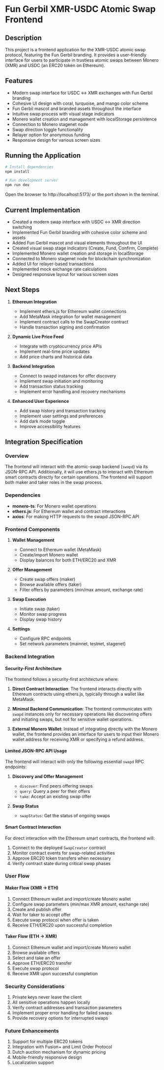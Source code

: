 # Fun Gerbil XMR-USDC Atomic Swap Frontend

## Description

This project is a frontend application for the XMR-USDC atomic swap protocol, featuring the Fun Gerbil branding. It provides a user-friendly interface for users to participate in trustless atomic swaps between Monero (XMR) and USDC (an ERC20 token on Ethereum).

## Features

- Modern swap interface for USDC ↔ XMR exchanges with Fun Gerbil branding
- Cohesive UI design with coral, turquoise, and mango color scheme
- Fun Gerbil mascot and branded assets throughout the interface
- Intuitive swap process with visual stage indicators
- Monero wallet creation and management with localStorage persistence
- Connection to Monero stagenet node
- Swap direction toggle functionality
- Relayer option for anonymous funding
- Responsive design for various screen sizes

## Running the Application

```bash
# Install dependencies
npm install

# Run development server
npm run dev
```

Open the browser to http://localhost:5173/ or the port shown in the terminal.

## Current Implementation

- Created a modern swap interface with USDC ↔ XMR direction switching
- Implemented Fun Gerbil branding with cohesive color scheme and assets
- Added Fun Gerbil mascot and visual elements throughout the UI
- Created visual swap stage indicators (Create, Fund, Confirm, Complete)
- Implemented Monero wallet creation and storage in localStorage
- Connected to Monero stagenet node for blockchain synchronization
- Added UI for relayer-based transactions
- Implemented mock exchange rate calculations
- Designed responsive layout for various screen sizes

## Next Steps

1. **Ethereum Integration**
   - Implement ethers.js for Ethereum wallet connections
   - Add MetaMask integration for wallet management
   - Implement contract calls to the SwapCreator contract
   - Handle transaction signing and confirmation

2. **Dynamic Live Price Feed**
   - Integrate with cryptocurrency price APIs
   - Implement real-time price updates
   - Add price charts and historical data

3. **Backend Integration**
   - Connect to swapd instances for offer discovery
   - Implement swap initiation and monitoring
   - Add transaction status tracking
   - Implement error handling and recovery mechanisms

4. **Enhanced User Experience**
   - Add swap history and transaction tracking
   - Implement user settings and preferences
   - Add dark mode toggle
   - Improve accessibility features

## Integration Specification

### Overview

The frontend will interact with the atomic-swap backend (`swapd`) via its JSON-RPC API. Additionally, it will use ethers.js to interact with Ethereum smart contracts directly for certain operations. The frontend will support both maker and taker roles in the swap process.

### Dependencies

- **monero-ts**: For Monero wallet operations
- **ethers.js**: For Ethereum wallet and contract interactions
- **axios**: For making HTTP requests to the swapd JSON-RPC API

### Frontend Components

1. **Wallet Management**
   - Connect to Ethereum wallet (MetaMask)
   - Create/import Monero wallet
   - Display balances for both ETH/ERC20 and XMR

2. **Offer Management**
   - Create swap offers (maker)
   - Browse available offers (taker)
   - Filter offers by parameters (min/max amount, exchange rate)

3. **Swap Execution**
   - Initiate swap (taker)
   - Monitor swap progress
   - Display swap history

4. **Settings**
   - Configure RPC endpoints
   - Set network parameters (mainnet, testnet, stagenet)

### Backend Integration

#### Security-First Architecture

The frontend follows a security-first architecture where:

1. **Direct Contract Interaction**: The frontend interacts directly with Ethereum contracts using ethers.js, typically through a wallet like MetaMask.

2. **Minimal Backend Communication**: The frontend communicates with `swapd` instances only for necessary operations like discovering offers and initiating swaps, but not for sensitive wallet operations.

3. **External Monero Wallet**: Instead of integrating directly with the Monero wallet, the frontend provides an interface for users to input their Monero wallet address for receiving XMR or specifying a refund address.

#### Limited JSON-RPC API Usage

The frontend will interact with only the following essential `swapd` RPC endpoints:

1. **Discovery and Offer Management**
   - `discover`: Find peers offering swaps
   - `query`: Query a peer for their offers
   - `take`: Accept an existing swap offer

2. **Swap Status**
   - `swapStatus`: Get the status of ongoing swaps

#### Smart Contract Interaction

For direct interaction with the Ethereum smart contracts, the frontend will:

1. Connect to the deployed `SwapCreator` contract
2. Monitor contract events for swap-related activities
3. Approve ERC20 token transfers when necessary
4. Verify contract state during critical swap phases

### User Flow

#### Maker Flow (XMR → ETH)

1. Connect Ethereum wallet and import/create Monero wallet
2. Configure swap parameters (min/max XMR amount, exchange rate)
3. Create and publish offer
4. Wait for taker to accept offer
5. Execute swap protocol when offer is taken
6. Receive ETH/ERC20 upon successful completion

#### Taker Flow (ETH → XMR)

1. Connect Ethereum wallet and import/create Monero wallet
2. Browse available offers
3. Select and take an offer
4. Approve ETH/ERC20 transfer
5. Execute swap protocol
6. Receive XMR upon successful completion

### Security Considerations

1. Private keys never leave the client
2. All sensitive operations happen locally
3. Verify contract addresses and transaction parameters
4. Implement proper error handling for failed swaps
5. Provide recovery options for interrupted swaps

### Future Enhancements

1. Support for multiple ERC20 tokens
2. Integration with Fusion+ and Limit Order Protocol
3. Dutch auction mechanism for dynamic pricing
4. Mobile-friendly responsive design
5. Localization support